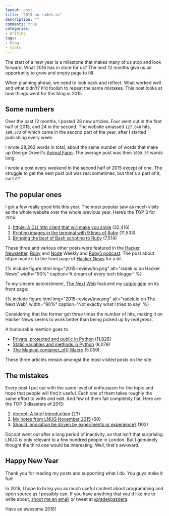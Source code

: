 ```yaml
---
layout: post
title: "2015 on radek.io"
description: ""
comments: true
categories:
- Writing
tags:
- blog
- stats
---
```


The start of a new year is a milestone that makes many of us stop and look
forward. What 2016 has in store for us? The next 12 months give us an
opportunity to grow and empty page to fill.

When planning ahead, we need to look back and reflect. What worked well and
what didn't? It'd foolish to repeat the same mistakes. This post looks at how
things went for this blog in 2015.

## Some numbers

Over the past 12 months, I posted 28 new articles. Four went out in the
first half of 2015, and 24 in the second. The website amassed `127,848` hits,
`109,572` of which came in the second part of the year, after I started
publishing every week.

I wrote 28,262 words in total, about the same number of words that make up
George Orwell's [Animal Farm](https://en.wikipedia.org/wiki/Animal_Farm). The
average post was then `1009.35` words long.

I wrote a post every weekend in the second half of 2015 except of one. The
struggle to get the next post out was real sometimes, but that's a part of it,
isn’t it?

## The popular ones

I got a few really good hits this year. The most popular saw as much visits as
the whole website over the whole previous year. Here’s the TOP 3 for 2015:

1. [httpie: A CLI http client that will make you
smile](http://radek.io/2015/10/20/httpie/) (32,416)
2. [Printing images in the terminal with 9 lines of
Ruby](http://radek.io/2015/06/29/catpix/) (11,533)
3. [Bringing the best of Bash scripting to
Ruby](http://radek.io/2015/07/13/ruby-scripting/) (7,514)

These three and various other posts were featured in the [Hacker
Newsletter](http://www.hackernewsletter.com/), [Ruby](http://rubyweekly.com/)
and [Node](http://nodeweekly.com/) Weekly and [Ruby5
podcast](https://ruby5.codeschool.com/). The post about httpie made it to the
front page of [Hacker News](news.ycombinator.com) for a bit.

{% include figure.html img="2015-review/hn.png" alt="radek.io on Hacker News" width="90%" caption='A dream of every tech blogger' %}

To my sincere astonishment, [The Next
Web](http://thenextweb.com/dd/2015/06/29/never-gonna-give-you-up-never-gonna-let-you-down-never-gonna-turn-around-and-desert-you/#gref)
featured my [catpix gem](https://rubygems.org/gems/catpix/) on its front page:

{% include figure.html img="2015-review/tnw.png" alt="radek.io on The Next Web" width="90%" caption='Not exactly what I tried to say' %}

Considering that the former got three times the number of hits, making it on
Hacker News seems to work better than being picked up by _real press_.

A honourable mention goes to

* [Private, protected and public in
Python](http://radek.io/2011/07/21/private-protected-and-public-in-python/)
(11,826)
* [Static variables and methods in
Python](http://radek.io/2011/07/21/static-variables-and-methods-in-python/)
(8,079)
* [The Magical container\_of()
Macro](http://radek.io/2012/11/10/magical-container_of-macro/) (5,059).

These three articles remain amongst the most visited posts on the site.

## The mistakes

Every post I put out with the same level of enthusiasm for the topic and hope
that people will find it useful. Each one of them takes roughly the same effort
to write and edit. And few of them fall completely flat. Here are the TOP 3
disasters of 2015:

1. [docopt: A brief introduction](http://radek.io/2015/01/19/docopt/) (23)
2. [My notes from LNUG November
2015](http://radek.io/2015/11/29/lnug-november-2015/) (60)
3. [Should innovation be driven by experiments or
experience?](http://radek.io/2015/08/10/experience-vs-experiment-driven-innovation/)
(102)

Docopt went out after a long period of inactivity, so that isn't that
surprising. LNUG is only relevant to a few hundred people in London. But I
genuinely thought the third one would be interesting. Well, that's awkward.

## Happy New Year

Thank you for reading my posts and supporting what I do. You guys make it fun!

In 2016, I hope to bring you as much useful content about programming and open
source as I possibly can. If you have anything that you'd like me to write
about, [shoot me an email](me@radek.io) or tweet at
[@radekpazdera](https://twitter.com/radekpazdera).

Have an awesome 2016!
